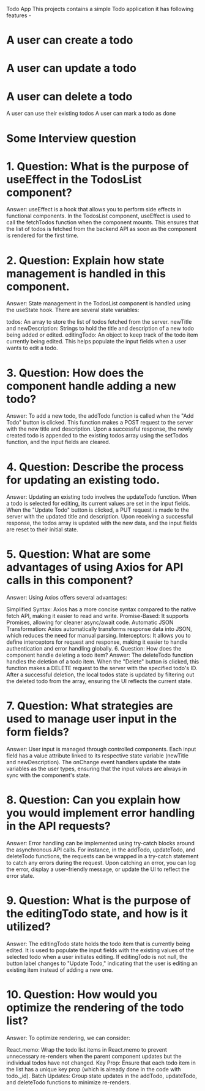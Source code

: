 Todo App
This projects contains a simple Todo application
it has following features -


# A user can create a todo
# A user can update a todo
# A user can delete a todo
A user can use their existing todos
A user can mark a todo as done

# Some Interview question

# 1. Question: What is the purpose of useEffect in the TodosList component?
Answer: useEffect is a hook that allows you to perform side effects in functional components. In the TodosList component, useEffect is used to call the fetchTodos function when the component mounts. This ensures that the list of todos is fetched from the backend API as soon as the component is rendered for the first time.

# 2. Question: Explain how state management is handled in this component.
Answer: State management in the TodosList component is handled using the useState hook. There are several state variables:

todos: An array to store the list of todos fetched from the server.
newTitle and newDescription: Strings to hold the title and description of a new todo being added or edited.
editingTodo: An object to keep track of the todo item currently being edited. This helps populate the input fields when a user wants to edit a todo.

# 3. Question: How does the component handle adding a new todo?
Answer: To add a new todo, the addTodo function is called when the "Add Todo" button is clicked. This function makes a POST request to the server with the new title and description. Upon a successful response, the newly created todo is appended to the existing todos array using the setTodos function, and the input fields are cleared.

# 4. Question: Describe the process for updating an existing todo.
Answer: Updating an existing todo involves the updateTodo function. When a todo is selected for editing, its current values are set in the input fields. When the "Update Todo" button is clicked, a PUT request is made to the server with the updated title and description. Upon receiving a successful response, the todos array is updated with the new data, and the input fields are reset to their initial state.

# 5. Question: What are some advantages of using Axios for API calls in this component?
Answer: Using Axios offers several advantages:

Simplified Syntax: Axios has a more concise syntax compared to the native fetch API, making it easier to read and write.
Promise-Based: It supports Promises, allowing for cleaner async/await code.
Automatic JSON Transformation: Axios automatically transforms response data into JSON, which reduces the need for manual parsing.
Interceptors: It allows you to define interceptors for request and response, making it easier to handle authentication and error handling globally.
6. Question: How does the component handle deleting a todo item?
Answer: The deleteTodo function handles the deletion of a todo item. When the "Delete" button is clicked, this function makes a DELETE request to the server with the specified todo's ID. After a successful deletion, the local todos state is updated by filtering out the deleted todo from the array, ensuring the UI reflects the current state.

# 7. Question: What strategies are used to manage user input in the form fields?
Answer: User input is managed through controlled components. Each input field has a value attribute linked to its respective state variable (newTitle and newDescription). The onChange event handlers update the state variables as the user types, ensuring that the input values are always in sync with the component's state.

# 8. Question: Can you explain how you would implement error handling in the API requests?
Answer: Error handling can be implemented using try-catch blocks around the asynchronous API calls. For instance, in the addTodo, updateTodo, and deleteTodo functions, the requests can be wrapped in a try-catch statement to catch any errors during the request. Upon catching an error, you can log the error, display a user-friendly message, or update the UI to reflect the error state.

# 9. Question: What is the purpose of the editingTodo state, and how is it utilized?
Answer: The editingTodo state holds the todo item that is currently being edited. It is used to populate the input fields with the existing values of the selected todo when a user initiates editing. If editingTodo is not null, the button label changes to "Update Todo," indicating that the user is editing an existing item instead of adding a new one.

# 10. Question: How would you optimize the rendering of the todo list?
Answer: To optimize rendering, we can consider:

React.memo: Wrap the todo list items in React.memo to prevent unnecessary re-renders when the parent component updates but the individual todos have not changed.
Key Prop: Ensure that each todo item in the list has a unique key prop (which is already done in the code with todo._id).
Batch Updates: Group state updates in the addTodo, updateTodo, and deleteTodo functions to minimize re-renders.
